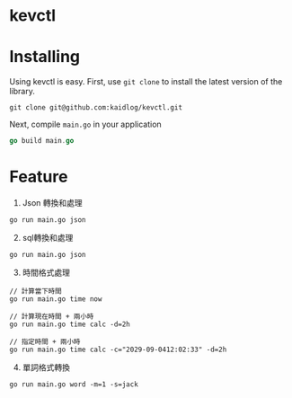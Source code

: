 # kevctl

# Installing
Using kevctl is easy. First, use `git clone` to install the latest version
of the library.     

```
git clone git@github.com:kaidlog/kevctl.git
```

Next, compile `main.go` in your application
```go
go build main.go
```

# Feature

1. Json 轉換和處理
```
go run main.go json
```
2. sql轉換和處理
```
go run main.go json
```
3. 時間格式處理
```
// 計算當下時間
go run main.go time now
```
```
// 計算現在時間 + 兩小時
go run main.go time calc -d=2h
```
```
// 指定時間 + 兩小時
go run main.go time calc -c="2029-09-0412:02:33" -d=2h
```
4. 單詞格式轉換
```
go run main.go word -m=1 -s=jack
```
